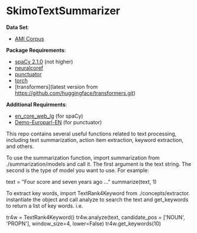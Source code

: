 # SkimoTextSummarizer

**Data Set**:
* [AMI Corpus](http://groups.inf.ed.ac.uk/ami/corpus/)

**Package Requirements**: 
* [spaCy 2.1.0](https://pypi.org/project/spacy/2.1.0/) (not higher) 
* [neuralcoref](https://pypi.org/project/neuralcoref/)
* [punctuator](https://pypi.org/project/punctuator/)
* [torch](https://pypi.org/project/torch/)
* [transformers](latest version from https://github.com/huggingface/transformers.git)

**Additional Requirments**: 
* [en_core_web_lg](https://spacy.io/models/en#en_core_web_lg) (for spaCy)
* [Demo-Europarl-EN](https://drive.google.com/file/d/0B7BsN5f2F1fZd1Q0aXlrUDhDbnM/view?usp=sharing) (for punctuator)


This repo contains several useful functions related to text processing, including text 
summarization, action item extraction, keyword extraction, and others.

To use the summarization function, import summarization from ./summarization/models and call
it. The first argument is the text string. The second is the type of model you want to use. For example:

text = "Four score and seven years ago ..."
summarize(text, 1)

To extract key words, import TextRank4Keyword from ./concepts/extractor. instantiate the object and
call analyze to search the text and get_keywords to return a list of key words. i.e.

tr4w = TextRank4Keyword()
tr4w.analyze(text, candidate_pos = ['NOUN', 'PROPN'], window_size=4, lower=False)
tr4w.get_keywords(10)
